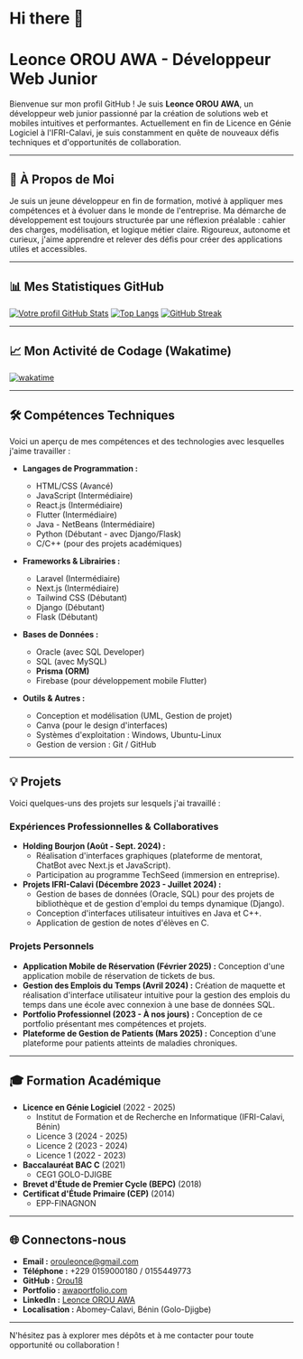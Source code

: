 # Hi there 👋
# Leonce OROU AWA - Développeur Web Junior

Bienvenue sur mon profil GitHub ! Je suis **Leonce OROU AWA**, un développeur web junior passionné par la création de solutions web et mobiles intuitives et performantes. Actuellement en fin de Licence en Génie Logiciel à l'IFRI-Calavi, je suis constamment en quête de nouveaux défis techniques et d'opportunités de collaboration.

---

## 🚀 À Propos de Moi

Je suis un jeune développeur en fin de formation, motivé à appliquer mes compétences et à évoluer dans le monde de l'entreprise. Ma démarche de développement est toujours structurée par une réflexion préalable : cahier des charges, modélisation, et logique métier claire. Rigoureux, autonome et curieux, j'aime apprendre et relever des défis pour créer des applications utiles et accessibles.

---

## 📊 Mes Statistiques GitHub

[![Votre profil GitHub Stats](https://github-readme-stats.vercel.app/api?username=Orou18&show_icons=true&theme=radical&include_all_commits=true&count_private=true)](https://github.com/Orou18)
[![Top Langs](https://github-readme-stats.vercel.app/api/top-langs/?username=Orou18&layout=compact&theme=radical)](https://github.com/Orou18)
[![GitHub Streak](https://streak-stats.demolab.com/?user=Orou18&theme=radical)](https://git.io/streak-stats)

---

## 📈 Mon Activité de Codage (Wakatime)


[![wakatime](https://wakatime.com/badge/user/adc73252-e643-4926-9070-250132f06eef.svg)](https://wakatime.com/@adc73252-e643-4926-9070-250132f06eef)

---

## 🛠️ Compétences Techniques

Voici un aperçu de mes compétences et des technologies avec lesquelles j'aime travailler :

* **Langages de Programmation :**
    * HTML/CSS (Avancé)
    * JavaScript (Intermédiaire)
    * React.js (Intermédiaire)
    * Flutter (Intermédiaire)
    * Java - NetBeans (Intermédiaire)
    * Python (Débutant - avec Django/Flask)
    * C/C++ (pour des projets académiques)

* **Frameworks & Librairies :**
    * Laravel (Intermédiaire)
    * Next.js (Intermédiaire)
    * Tailwind CSS (Débutant)
    * Django (Débutant)
    * Flask (Débutant)

* **Bases de Données :**
    * Oracle (avec SQL Developer)
    * SQL (avec MySQL)
    * **Prisma (ORM)**
    * Firebase (pour développement mobile Flutter)

* **Outils & Autres :**
    * Conception et modélisation (UML, Gestion de projet)
    * Canva (pour le design d'interfaces)
    * Systèmes d'exploitation : Windows, Ubuntu-Linux
    * Gestion de version : Git / GitHub

---

## 💡 Projets

Voici quelques-uns des projets sur lesquels j'ai travaillé :

### Expériences Professionnelles & Collaboratives

* **Holding Bourjon (Août - Sept. 2024) :**
    * Réalisation d'interfaces graphiques (plateforme de mentorat, ChatBot avec Next.js et JavaScript).
    * Participation au programme TechSeed (immersion en entreprise).
* **Projets IFRI-Calavi (Décembre 2023 - Juillet 2024) :**
    * Gestion de bases de données (Oracle, SQL) pour des projets de bibliothèque et de gestion d'emploi du temps dynamique (Django).
    * Conception d'interfaces utilisateur intuitives en Java et C++.
    * Application de gestion de notes d'élèves en C.

### Projets Personnels

* **Application Mobile de Réservation (Février 2025) :** Conception d'une application mobile de réservation de tickets de bus.
* **Gestion des Emplois du Temps (Avril 2024) :** Création de maquette et réalisation d'interface utilisateur intuitive pour la gestion des emplois du temps dans une école avec connexion à une base de données SQL.
* **Portfolio Professionnel (2023 - À nos jours) :** Conception de ce portfolio présentant mes compétences et projets.
* **Plateforme de Gestion de Patients (Mars 2025) :** Conception d'une plateforme pour patients atteints de maladies chroniques.

---

## 🎓 Formation Académique

* **Licence en Génie Logiciel** (2022 - 2025)
    * Institut de Formation et de Recherche en Informatique (IFRI-Calavi, Bénin)
    * Licence 3 (2024 - 2025)
    * Licence 2 (2023 - 2024)
    * Licence 1 (2022 - 2023)
* **Baccalauréat BAC C** (2021)
    * CEG1 GOLO-DJIGBE
* **Brevet d'Étude de Premier Cycle (BEPC)** (2018)
* **Certificat d'Étude Primaire (CEP)** (2014)
    * EPP-FINAGNON

---

## 🌐 Connectons-nous

* **Email :** orouleonce@gmail.com
* **Téléphone :** +229 0159000180 / 0155449773
* **GitHub :** [Orou18](https://github.com/Orou18)
* **Portfolio :** [awaportfolio.com](https://portfolio-achi8uuk1-orouleonce-gmailcoms-projects.vercel.app/)
* **LinkedIn :** [Leonce OROU AWA](https://www.linkedin.com/in/leonce-orou-awa-481801276?utm_source=share&utm_campaign=share_via&utm_content=profile&utm_medium=ios_app)
* **Localisation :** Abomey-Calavi, Bénin (Golo-Djigbe)

---

N'hésitez pas à explorer mes dépôts et à me contacter pour toute opportunité ou collaboration !
